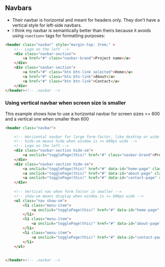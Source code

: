 ## Navbars

* Their navbar is horizontal and meant for headers only. They don't have a vertical style for left-side navbars.
* I think my navbar is semantically better than theirs because it avoids using `<section>` tags for formatting purposes:

```html
<header class="navbar" style="margin-top: 3rem;" >
	<!-- Logo on the left -->
	<div class="navbar-section">	
		<a href="#" class="navbar-brand">Project name</a>
	</div>
	<div class="navbar-section">	
		<a href="#" class="btn btn-link selected">Home</a>
		<a href="#" class="btn btn-link">About</a> 
		<a href="#" class="btn btn-link">Contact</a> 
	</div>
</header><!-- .navbar -->
````

### Using vertical navbar when screen size is smaller

This example shows how to use a horizontal navbar for screen sizes >= 600 and a vertical one when smaller than 600

```html
<header class="navbar">

	<!-- Horizontal navbar for large form-factor, like desktop or wide phone -->
	<!-- hide-sm means hide when window is <= 600px wide -->
	<!-- Logo on the left -->
	<div class="navbar-section hide-sm">	
		<a onclick="togglePage(this)" href="#" class="navbar-brand">Project name</a>
	</div>
	<div class="navbar-section hide-sm">	
		<a onclick="togglePage(this)" href="#" data-id="home-page" class="btn btn-link selected">Home</a>
		<a onclick="togglePage(this)" href="#" data-id="about-page" class="btn btn-link">About</a> 
		<a onclick="togglePage(this)" href="#" data-id="contact-page" class="btn btn-link">Contact</a> 
	</div>
	
	<!-- Vertical nav when form factor is smaller -->
	<!-- show-sm means display when window is <= 600px wide -->
	<ul class="nav show-sm">
		<li class="menu-item">
			<a onclick="togglePage(this)" href="#" data-id="home-page" class="btn btn-link selected">Home</a>
		</li>
		<li class="menu-item">
			<a onclick="togglePage(this)" href="#" data-id="about-page" class="btn btn-link">About</a> 
		</li>
		<li class="menu-item">
			<a onclick="togglePage(this)" href="#" data-id="contact-page" class="btn btn-link">Contact</a> 
		</li>
	</ul>
	
	
</header><!-- .navbar -->
		
```	            
